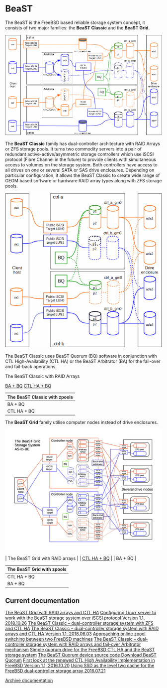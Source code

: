 # BeaST

The BeaST is the FreeBSD based reliable storage system concept, it consists of two major families: the **BeaST Classic** and the **BeaST Grid**.

![the_beast_classic_raid_arbitrator](media/the_beast_classic_raid_arbitrator.gif)

The **BeaST Classic** family has dual-controller architecture with RAID Arrays or ZFS storage pools. It turns two commodity servers into a pair of redundant active-active/asymmetric storage controllers which use iSCSI protocol (Fibre Channel in the future) to provide clients with simultaneous access to volumes on the storage system. Both controllers have access to all drives on one or several SATA or SAS drive enclosures. Depending on particular configuration, it allows the BeaST Classic to create wide range of GEOM based software or hardware RAID array types along with ZFS storage pools.

![the_beast_classic_raid_ctlha_bq](media/the_beast_classic_raid_ctlha_bq.gif)

The BeaST Classic uses BeaST Quorum (BQ) software in conjunction with CTL High-Availability (CTL HA) or the BeaST Arbitrator (BA) for the fail-over and fail-back operations.

The BeaST Classic with RAID Arrays

[BA + BQ](documentation/the_beast_classic_raid_ba_bq-1-1.pdf)
[CTL HA + BQ](documentation/the_beast_classic_raid_ctlha_bq-1-1.pdf)

| The BeaST Classic with zpools |
| ------------------------------|
| BA + BQ                       |
| CTL HA + BQ                   |

The **BeaST Grid** family utilise computer nodes instead of drive enclosures.

![beast_grid_raid_ctlha_as-to-be](media/beast_grid_raid_ctlha_as-to-be.png)

| The BeaST Grid with RAID arrays                               |
| [CTL HA + BQ](documentation/the_beast_grid_raid_ctlha_bq.pdf) |
| BA + BQ                                                       |

| The BeaST Grid with zpools                                    |
| ------------------------------------------------------------- |
| CTL HA + BQ                                                   |
| BA + BQ                                                       |

## Current documentation

[The BeaST Grid with RAID arrays and CTL HA](documentation/the_beast_grid_raid_ctlha_bq.pdf)
[Configuring Linux server to work with the BeaST storage system over iSCSI protocol Version 1.1, 2018.10.26](documentation/configuring-linux-server-to-work-with-the-beast-storage-system-over-iscsi-protocol_1-1.pdf)
[The BeaST Classic – dual-controller storage system with ZFS and CTL HA](documentation/the_beast_classic_zfs_ctlha_bq-szfs_1-1.pdf)
[The BeaST Classic – dual-controller storage system with RAID arrays and CTL HA Version 1.1, 2018.06.03](documentation/the_beast_classic_raid_ctlha_bq-1-1.pdf)
[Approaching online zpool switching between two FreeBSD machines](documentation/approaching-online-zpool-switching-between-two-freebsd-machines_1-1.pdf)
[The BeaST Classic – dual-controller storage system with RAID arrays and fail-over Arbitrator mechanism](documentation/the_beast_classic_raid_ba_bq-1-1.pdf)
[Simple quorum drive for the FreeBSD CTL HA and the BeaST storage system](documentation/simple-quorum-drive-for-the-freebsd-ctl-ha-and-the-beast-storage-system.pdf)
[The BeaST Quorum device source code Download BeaST Quorum](documentation/)
[First look at the renewed CTL High Availability implementation in FreeBSD Version 1.1, 2016.10.20](documentation/first-look-at-the-renewed-ctl-high-availability-implementation-in-freebsd-v1-1.pdf)
[Using SSD as the level two cache for the FreeBSD dual-controller storage array 2016.07.21](documentation/using-ssd-as-the-level-two-cache-for-the-freebsd-dual-controller-storage-array.pdf)

[Archive documentation](documentation/archive)
